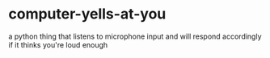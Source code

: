 # computer-yells-at-you
a python thing that listens to microphone input and will respond accordingly if it thinks you're loud enough
